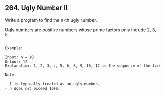 ## 264. Ugly Number II


Write a program to find the n-th ugly number.

Ugly numbers are positive numbers whose 
prime factors only include 2, 3, 5.
 
```html

Example:

Input: n = 10
Output: 12
Explanation: 1, 2, 3, 4, 5, 6, 8, 9, 10, 12 is the sequence of the first 10 ugly numbers.

Note:  

- 1 is typically treated as an ugly number.
- n does not exceed 1690.


```